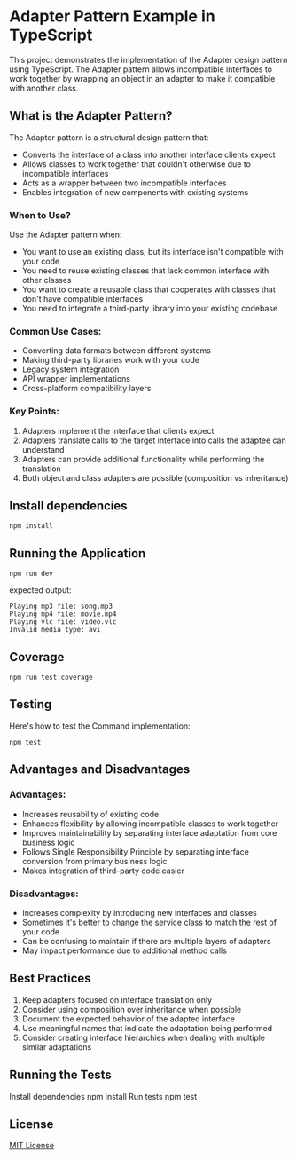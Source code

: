 # Adapter Pattern Example in TypeScript

This project demonstrates the implementation of the Adapter design pattern using TypeScript. The Adapter pattern allows incompatible interfaces to work together by wrapping an object in an adapter to make it compatible with another class.

## What is the Adapter Pattern?

The Adapter pattern is a structural design pattern that:
- Converts the interface of a class into another interface clients expect
- Allows classes to work together that couldn't otherwise due to incompatible interfaces
- Acts as a wrapper between two incompatible interfaces
- Enables integration of new components with existing systems

### When to Use?

Use the Adapter pattern when:
- You want to use an existing class, but its interface isn't compatible with your code
- You need to reuse existing classes that lack common interface with other classes
- You want to create a reusable class that cooperates with classes that don't have compatible interfaces
- You need to integrate a third-party library into your existing codebase

### Common Use Cases:
- Converting data formats between different systems
- Making third-party libraries work with your code
- Legacy system integration
- API wrapper implementations
- Cross-platform compatibility layers

### Key Points:
1. Adapters implement the interface that clients expect
2. Adapters translate calls to the target interface into calls the adaptee can understand
3. Adapters can provide additional functionality while performing the translation
4. Both object and class adapters are possible (composition vs inheritance)

## Install dependencies
```shell
npm install
```

## Running the Application
```shell
npm run dev
```
expected output:
```shell
Playing mp3 file: song.mp3
Playing mp4 file: movie.mp4
Playing vlc file: video.vlc
Invalid media type: avi
```

## Coverage
```shell
npm run test:coverage
```

## Testing
Here's how to test the Command implementation:

```shell
npm test
```

## Advantages and Disadvantages

### Advantages:
- Increases reusability of existing code
- Enhances flexibility by allowing incompatible classes to work together
- Improves maintainability by separating interface adaptation from core business logic
- Follows Single Responsibility Principle by separating interface conversion from primary business logic
- Makes integration of third-party code easier

### Disadvantages:
- Increases complexity by introducing new interfaces and classes
- Sometimes it's better to change the service class to match the rest of your code
- Can be confusing to maintain if there are multiple layers of adapters
- May impact performance due to additional method calls

## Best Practices

1. Keep adapters focused on interface translation only
2. Consider using composition over inheritance when possible
3. Document the expected behavior of the adapted interface
4. Use meaningful names that indicate the adaptation being performed
5. Consider creating interface hierarchies when dealing with multiple similar adaptations

## Running the Tests

Install dependencies
npm install
Run tests
npm test

## License

[MIT License](LICENSE)